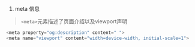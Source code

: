1. meta 信息
> `<meta>`元素描述了页面介绍以及viewport声明
```javascript
<meta property="og:description" content=" ">
<meta name="viewport" content="width=device-width, initial-scale=1">
```

